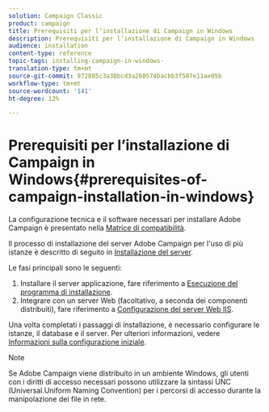 ```yaml
---
solution: Campaign Classic
product: campaign
title: Prerequisiti per l’installazione di Campaign in Windows
description: Prerequisiti per l’installazione di Campaign in Windows
audience: installation
content-type: reference
topic-tags: installing-campaign-in-windows-
translation-type: tm+mt
source-git-commit: 972885c3a38bcd3a260574bacbb3f507e11ae05b
workflow-type: tm+mt
source-wordcount: '141'
ht-degree: 12%

---
```



# Prerequisiti per l’installazione di Campaign in Windows{#prerequisites-of-campaign-installation-in-windows}

La configurazione tecnica e il software necessari per installare  Adobe Campaign è presentato nella [Matrice di compatibilità](../../rn/using/compatibility-matrix.md).

Il processo di installazione del server Adobe Campaign  per l&#39;uso di più istanze è descritto di seguito in [Installazione del server](../../installation/using/installing-the-server.md).

Le fasi principali sono le seguenti:

1. Installare il server applicazione, fare riferimento a [Esecuzione del programma di installazione](../../installation/using/installing-the-server.md#executing-the-installation-program).
1. Integrare con un server Web (facoltativo, a seconda dei componenti distribuiti), fare riferimento a [Configurazione del server Web IIS](../../installation/using/integration-into-a-web-server-for-windows.md#configuring-the-iis-web-server).

Una volta completati i passaggi di installazione, è necessario configurare le istanze, il database e il server. Per ulteriori informazioni, vedere [Informazioni sulla configurazione iniziale](../../installation/using/about-initial-configuration.md).

>[!NOTE]
>
>Se  Adobe Campaign viene distribuito in un ambiente Windows, gli utenti con i diritti di accesso necessari possono utilizzare la sintassi UNC (Universal.Uniform Naming Convention) per i percorsi di accesso durante la manipolazione dei file in rete.


